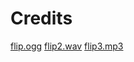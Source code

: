 # Credits

[flip.ogg](https://freesound.org/people/egomassive/sounds/536782/)
[flip2.wav](https://freesound.org/people/f4ngy/sounds/240776/)
[flip3.mp3](https://freesound.org/people/memes_hodachy/sounds/554208/)